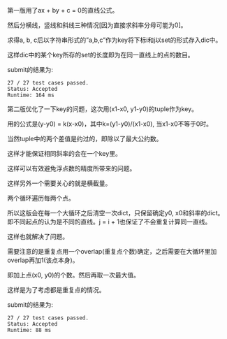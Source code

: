 第一版用了ax + by + c = 0的直线公式。

然后分横线，竖线和斜线三种情况[因为直接求斜率分母可能为0]。

求得a, b, c后以字符串形式的”a,b,c”作为key将下标i和j以set的形式存入dic中。

这样dic中的某个key所存的set的长度即为在同一直线上的点的数目。

submit的结果为:
```
27 / 27 test cases passed.
Status: Accepted
Runtime: 164 ms
```

第二版优化了一下key的问题，这次用(x1-x0, y1-y0)的tuple作为key。

用的公式是(y-y0) = k(x-x0)，其中k=(y1-y0)/(x1-x0), 当x1-x0不等于0时。

当然tuple中的两个差值是约过的，即除以了最大公约数。

这样才能保证相同斜率的会在一个key里。

这样可以有效避免浮点数的精度所带来的问题。

这样另外一个需要关心的就是横截量。

两个循环遍历每两个点。

所以这版会在每一个大循环之后清空一次dict，只保留确定y0, x0和斜率的dict。
即不同起点的认为是不同的直线。j = i + 1也保证了不会重复计算同一直线。

这样也就解决了问题。

需要注意的是重复点用一个overlap(重复点个数)确定，之后需要在大循环里加overlap再加1(该点本身)。

即加上点(x0, y0)的个数。然后再取一次最大值。

这样是为了考虑都是重复点的情况。

submit的结果为:
```
27 / 27 test cases passed.
Status: Accepted
Runtime: 88 ms
```
